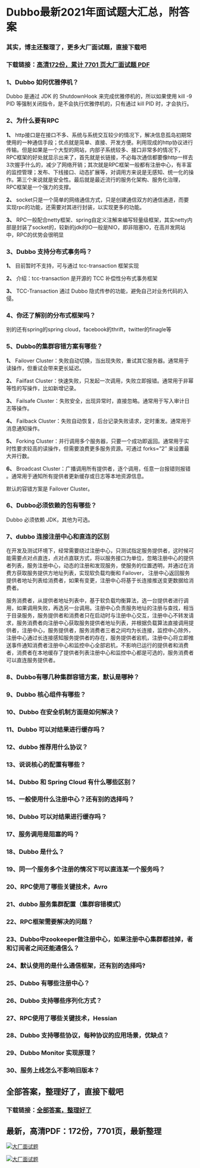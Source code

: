 # Dubbo最新2021年面试题大汇总，附答案

### 其实，博主还整理了，更多大厂面试题，直接下载吧

### 下载链接：[高清172份，累计 7701 页大厂面试题  PDF](https://github.com/souyunku/DevBooks/blob/master/docs/index.md)



### 1、Dubbo 如何优雅停机？

Dubbo 是通过 JDK 的 ShutdownHook 来完成优雅停机的，所以如果使用 kill -9 PID 等强制关闭指令，是不会执行优雅停机的，只有通过 kill PID 时，才会执行。


### 2、为什么要有RPC

**1、** http接口是在接口不多、系统与系统交互较少的情况下，解决信息孤岛初期常使用的一种通信手段；优点就是简单、直接、开发方便。利用现成的http协议进行传输。但是如果是一个大型的网站，内部子系统较多、接口非常多的情况下，RPC框架的好处就显示出来了，首先就是长链接，不必每次通信都要像http一样去3次握手什么的，减少了网络开销；其次就是RPC框架一般都有注册中心，有丰富的监控管理；发布、下线接口、动态扩展等，对调用方来说是无感知、统一化的操作。第三个来说就是安全性。最后就是最近流行的服务化架构、服务化治理，RPC框架是一个强力的支撑。

**2、** socket只是一个简单的网络通信方式，只是创建通信双方的通信通道，而要实现rpc的功能，还需要对其进行封装，以实现更多的功能。

**3、** RPC一般配合netty框架、spring自定义注解来编写轻量级框架，其实netty内部是封装了socket的，较新的jdk的IO一般是NIO，即非阻塞IO，在高并发网站中，RPC的优势会很明显


### 3、Dubbo 支持分布式事务吗？

**1、** 目前暂时不支持，可与通过 tcc-transaction 框架实现

**2、** 介绍：tcc-transaction 是开源的 TCC 补偿性分布式事务框架

**3、** TCC-Transaction 通过 Dubbo 隐式传参的功能，避免自己对业务代码的入侵。


### 4、你还了解别的分布式框架吗？

别的还有spring的spring cloud，facebook的thrift，twitter的finagle等



### 5、Dubbo的集群容错方案有哪些？

**1、** Failover Cluster：失败自动切换，当出现失败，重试其它服务器。通常用于读操作，但重试会带来更长延迟。

**2、** Failfast Cluster：快速失败，只发起一次调用，失败立即报错。通常用于非幂等性的写操作，比如新增记录。

**3、** Failsafe Cluster：失败安全，出现异常时，直接忽略。通常用于写入审计日志等操作。

**4、** Failback Cluster：失败自动恢复，后台记录失败请求，定时重发。通常用于消息通知操作。

**5、** Forking Cluster：并行调用多个服务器，只要一个成功即返回。通常用于实时性要求较高的读操作，但需要浪费更多服务资源。可通过 forks=”2″ 来设置最大并行数。

**6、** Broadcast Cluster：广播调用所有提供者，逐个调用，任意一台报错则报错 。通常用于通知所有提供者更新缓存或日志等本地资源信息。

默认的容错方案是 Failover Cluster。


### 6、Dubbo必须依赖的包有哪些？

Dubbo 必须依赖 JDK，其他为可选。


### 7、dubbo 连接注册中心和直连的区别

在开发及测试环境下，经常需要绕过注册中心，只测试指定服务提供者，这时候可能需要点对点直连，点对点直联方式，将以服务接口为单位，忽略注册中心的提供者列表，服务注册中心，动态的注册和发现服务，使服务的位置透明，并通过在消费方获取服务提供方地址列表，实现软负载均衡和 Failover， 注册中心返回服务提供者地址列表给消费者，如果有变更，注册中心将基于长连接推送变更数据给消费者。

服务消费者，从提供者地址列表中，基于软负载均衡算法，选一台提供者进行调用，如果调用失败，再选另一台调用。注册中心负责服务地址的注册与查找，相当于目录服务，服务提供者和消费者只在启动时与注册中心交互，注册中心不转发请求，服务消费者向注册中心获取服务提供者地址列表，并根据负载算法直接调用提供者，注册中心，服务提供者，服务消费者三者之间均为长连接，监控中心除外，注册中心通过长连接感知服务提供者的存在，服务提供者宕机，注册中心将立即推送事件通知消费者注册中心和监控中心全部宕机，不影响已运行的提供者和消费者，消费者在本地缓存了提供者列表注册中心和监控中心都是可选的，服务消费者可以直连服务提供者。


### 8、Dubbo有哪几种集群容错方案，默认是哪种？
### 9、Dubbo 核心组件有哪些？
### 10、Dubbo 在安全机制方面是如何解决？
### 11、Dubbo 可以对结果进行缓存吗？
### 12、dubbo 推荐用什么协议？
### 13、说说核心的配置有哪些？
### 14、Dubbo 和 Spring Cloud 有什么哪些区别？
### 15、一般使用什么注册中心？还有别的选择吗？
### 16、Dubbo 可以对结果进行缓存吗？
### 17、服务调用是阻塞的吗？
### 18、Dubbo 是什么？
### 19、同一个服务多个注册的情况下可以直连某一个服务吗？
### 20、RPC使用了哪些关键技术，Avro
### 21、dubbo 服务集群配置（集群容错模式）
### 22、RPC框架需要解决的问题？
### 23、Dubbo中zookeeper做注册中心，如果注册中心集群都挂掉，者和订阅者之间还能通信么？
### 24、默认使用的是什么通信框架，还有别的选择吗?
### 25、Dubbo 有哪些注册中心？
### 26、Dubbo 支持哪些序列化方式？
### 27、RPC使用了哪些关键技术，Hessian
### 28、Dubbo 支持哪些协议，每种协议的应用场景，优缺点？
### 29、Dubbo Monitor 实现原理？
### 30、服务上线怎么不影响旧版本？




## 全部答案，整理好了，直接下载吧

### 下载链接：[全部答案，整理好了](https://www.souyunku.com/wp-content/uploads/weixin/githup-weixin-2.png)




## 最新，高清PDF：172份，7701页，最新整理

[![大厂面试题](https://www.souyunku.com/wp-content/uploads/weixin/mst.png "架构师专栏")](https://www.souyunku.com/wp-content/uploads/weixin/githup-weixin.png "架构师专栏")

[![大厂面试题](https://www.souyunku.com/wp-content/uploads/weixin/githup-weixin.png "架构师专栏")](https://www.souyunku.com/wp-content/uploads/weixin/githup-weixin.png "架构师专栏")
